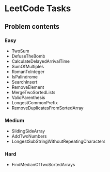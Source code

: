 # LeetCode Tasks
## Problem contents

### Easy
- TwoSum
- DefuseTheBomb
- CalculateDelayedArrivalTime
- SumOfMultiples
- RomanToInteger
- IsPalindrome
- SearchInsert
- RemoveElement
- MergeTwoSortedLists
- ValidParenthesis
- LongestCommonPrefix
- RemoveDuplicatesFromSortedArray

### Medium
- SlidingSideArray
- AddTwoNumbers
- LongestSubStringWithoutRepeatingCharacters

### Hard
- FindMedianOfTwoSortedArrays
